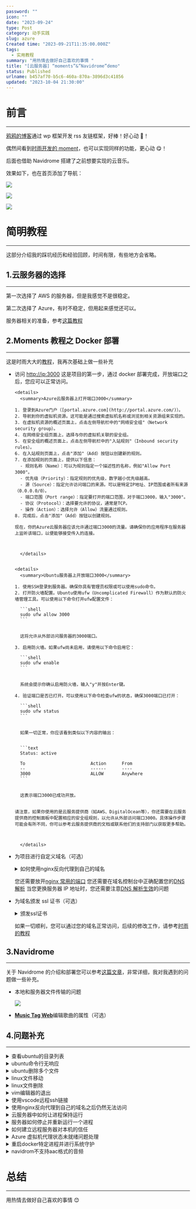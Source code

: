 ```yaml
---
password: ""
icon: ""
date: "2023-09-24"
type: Post
category: 动手实践
slug: azure
Created time: "2023-09-21T11:35:00.000Z"
tags:
  - 实用教程
summary: "用热情去做好自己喜欢的事情 "
title: "[云服务器] “moments”&”Navidrome”demo"
status: Published
urlname: b457af70-b5c6-460a-870a-3896d3c41856
updated: "2023-10-04 21:30:00"
---
```


# 前言

---

[鸦鸦的博客](https://crowya.com/friendlinks)通过 wp 框架开发 rss 友链框架，好棒！好心动 🥰！

偶然间看到[时雨开发的 moment](https://shiyu.dev/archives/2069/moments-教程之docker部署/)，也可以实现同样的功能，更心动 😋！

后面也借助 Navidrome 搭建了之前想要实现的云音乐。

效果如下，也在首页添加了导航：

![](https://bu.dusays.com/2023/09/24/65100ca288ad5.png)

![](https://bu.dusays.com/2023/09/24/6510108841216.png)

![](https://bu.dusays.com/2023/09/24/65100d1972f1b.png)

# 简明教程

---

这部分介绍我的踩坑经历和经验回顾，时间有限，有些地方会省略。

## 1.云服务器的选择

---

第一次选择了 AWS 的服务器，但是我感觉不是很稳定。

第二次选择了 Azure，有时不稳定，但用起来感觉还可以。

服务器相关的准备，参考[这篇教程](https://zhuanlan.zhihu.com/p/157632464)

## 2.**Moments 教程之 Docker 部署**

---

这是时雨大大的[教程](https://shiyu.dev/archives/2069/moments-教程之docker部署/)，我再次基础上做一些补充

- 访问 [http://ip:3000](http://ip:3000/)
  这是项目的第一步，通过 docker 部署完成，开放端口之后，您应可以正常访问。

      <details>
        <summary>Azure云服务器上打开端口3000</summary>

      1. 登录到Azure门户（[portal.azure.com](http://portal.azure.com/)）。
      2. 导航到你的虚拟机资源。这可能是通过搜索虚拟机名称或浏览到相关资源组来实现的。
      3. 在虚拟机资源的概述页面上，点击左侧导航栏中的"网络安全组"（Network security group）。
      4. 在网络安全组页面上，选择与你的虚拟机关联的安全组。
      5. 在安全组的概述页面上，点击左侧导航栏中的"入站规则"（Inbound security rules）。
      6. 在入站规则页面上，点击"添加"（Add）按钮以创建新的规则。
      7. 在添加规则的页面上，提供以下信息：
      	- 规则名称（Name）：可以为规则指定一个描述性的名称，例如"Allow Port 3000"。
      	- 优先级（Priority）：指定规则的优先级，数字越小优先级越高。
      	- 源（Source）：指定允许访问端口的来源。可以是特定IP地址、IP范围或者所有来源（0.0.0.0/0）。
      	- 端口范围（Port range）：指定要打开的端口范围，对于端口3000，输入"3000"。
      	- 协议（Protocol）：选择要允许的协议，通常是TCP。
      	- 操作（Action）：选择允许（Allow）流量通过规则。
      8. 完成后，点击"添加"（Add）按钮以创建规则。

      现在，你的Azure云服务器应该允许通过端口3000的流量。请确保你的应用程序在服务器上监听该端口，以便能够接受传入的连接。



        </details>


      <details>
        <summary>Ubuntu服务器上开放端口3000</summary>

      1. 使用SSH登录到服务器。确保你具有管理员权限或可以使用sudo命令。
      2. 打开防火墙配置。Ubuntu使用ufw（Uncomplicated Firewall）作为默认的防火墙管理工具。可以使用以下命令打开ufw配置文件：

      	```shell
      	sudo ufw allow 3000
      	```


      	这将允许从外部访问服务器的3000端口。

      3. 启用防火墙。如果ufw尚未启用，请使用以下命令启用它：

      	```shell
      	sudo ufw enable
      	```


      	系统会提示你确认启用防火墙，输入"y"并按Enter键。

      4. 验证端口是否已打开。可以使用以下命令检查ufw的状态，确保3000端口已打开：

      	```shell
      	sudo ufw status
      	```


      	如果一切正常，你应该看到类似以下内容的输出：


      	```text
      	Status: active

      	To                         Action      From
      	--                         ------      ----
      	3000                       ALLOW       Anywhere
      	```


      	这表示端口3000已成功开放。


      请注意，如果你使用的是云服务提供商（如AWS、DigitalOcean等），你还需要在云服务提供商的控制面板中配置相应的安全组规则，以允许从外部访问端口3000。具体操作步骤可能会有所不同，你可以参考云服务提供商的文档或联系他们的支持部门以获取更多帮助。



        </details>

- 为项目进行自定义域名（可选）

  <details>
    <summary>如何使用nginx反向代理到自己的域名</summary>

  要使用 Nginx 进行反向代理到自己的域名，你可以按照以下步骤进行操作：

  1.  安装 Nginx：首先，确保你的服务器上已经安装了 Nginx。你可以使用适合你的操作系统的包管理器来安装 Nginx，例如在 Ubuntu 上可以使用以下命令进行安装：

      ```shell
      sudo apt update
      sudo apt install nginx
      ```

  2.  配置 Nginx：Nginx 的配置文件通常位于`/etc/nginx`目录下。打开该目录中的`nginx.conf`文件或者在`/etc/nginx/conf.d/`目录中创建一个新的配置文件。
  3.  编辑 Nginx 配置文件：在配置文件中，你需要定义一个反向代理的服务器块。以下是一个示例配置，将请求代理到本地运行的应用程序（假设应用程序运行在本地的 3000 端口）：

      ```html
      server { listen 80; server_name yourdomain.com; location / { proxy_pass
      <http://IP:3000>; proxy_set_header Host $host; proxy_set_header X-Real-IP
      $remote_addr; } }
      ```

      在上述配置中，将`yourdomain.com`替换为你自己的域名，并将`proxy_pass`指令中的端口号和后端应用程序的地址替换为实际的值。

  4.  保存并关闭文件。
  5.  检查 Nginx 配置：运行以下命令检查 Nginx 配置是否正确：

      ```shell
      sudo nginx -t
      ```

  6.  重新加载 Nginx 配置：如果配置文件没有错误，重新加载 Nginx 以使配置生效：

      ```shell
      sudo systemctl reload nginx
      ```

  现在，当访问你的域名时，Nginx 将会将请求反向代理到指定的应用程序。请确保你的应用程序正在监听 Nginx 配置文件中指定的端口。

    </details>

  您还需要放开[nginx 常用的端口](https://cloud.tencent.com/developer/article/1835556)
  您还需要在域名控制台中正确配置您的[DNS 解析](https://blog.csdn.net/bangshao1989/article/details/121913780)
  当您更换服务器 IP 地址时，您还需要注意[DNS 解析生效](https://zhuanlan.zhihu.com/p/650905793?utm_id=0)的问题

- 为域名颁发 ssl 证书（可选）

  <details>
    <summary>颁发ssl证书</summary>

  要为自己的服务器颁发 SSL 证书，你可以按照以下步骤进行操作：

  1.  生成私钥（Private Key）：首先，你需要生成一个私钥文件。在服务器上使用以下命令生成私钥文件（通常使用 OpenSSL 工具）：

      ```shell
      openssl genpkey -algorithm RSA -out private.key
      ```

  2.  生成证书签名请求（Certificate Signing Request，CSR）：使用生成的私钥文件，生成一个证书签名请求文件。运行以下命令并按照提示提供必要的信息：

      ```shell
      openssl req -new -key private.key -out csr.pem
      ```

  3.  购买或使用免费的 SSL 证书：你可以选择购买商业 SSL 证书，或者使用一些免费的证书颁发机构（例如 Let's Encrypt）提供的免费证书。对于 Let's Encrypt，他们提供了一个自动化的工具 Certbot，可以帮助你获取和管理证书。
  4.  安装 SSL 证书：根据你选择的证书颁发机构，按照他们的指南和文档来安装 SSL 证书。这通常涉及将证书文件和私钥文件放置在服务器上的特定位置，并在服务器配置文件中指定证书的路径。
  5.  配置服务器以使用 SSL：在服务器配置文件（如 Nginx 或 Apache）中进行相应的配置更改，以启用 SSL。这包括指定证书文件的路径、监听 SSL 端口（通常是 443）以及其他相关的 SSL 配置选项。
  6.  测试 SSL 连接：完成上述步骤后，重新启动服务器并测试 SSL 连接。你可以使用 Web 浏览器访问你的服务器，并确保连接是通过 HTTPS（而不是 HTTP）来建立的，并且浏览器不会显示任何关于证书的警告或错误信息。

  请注意，这只是一个基本的概述，实际操作可能因你选择的证书颁发机构和服务器软件而有所不同。在实施 SSL 证书之前，建议你仔细阅读相关的文档和指南，以确保正确配置和安全性。

    </details>

  如果一切顺利，您可以通过您的域名正常访问，后续的修改工作，请参考[时雨的教程](https://github.com/Drizzle365/Moments)

## 3.Navidrome

---

关于 Navidrome 的介绍和部署您可以参考[这篇文章](https://zhuanlan.zhihu.com/p/653913549)，非常详细，我对我遇到的问题做一些补充。

- 本地和服务器文件传输的问题

  ![](https://bu.dusays.com/2023/09/24/650ff8be45e0a.jpeg)

- [**Music Tag Web**](https://github.com/xhongc/music-tag-web)编辑歌曲的属性（可选）

## 4.问题补充

---

<details>
  <summary>查看ubuntu的目录列表</summary>

要查看 Ubuntu 上的目录列表，可以使用`ls`命令。`ls`命令用于列出当前目录下的文件和子目录。

在终端中打开一个新的命令行窗口，并输入以下命令：

```shell
ls
```

按下回车键后，将显示当前目录下的文件和子目录的列表。

如果要查看特定目录的列表，可以在`ls`命令后面加上目录的路径。例如，要查看`/home/user/Documents`目录的列表，可以输入以下命令：

```shell
ls /home/user/Documents
```

这将显示`/home/user/Documents`目录下的文件和子目录的列表。

`ls`命令还有一些有用的选项，可以根据需要使用。例如，`ls -l`命令将以长格式显示目录列表，包括文件的权限、所有者、大小等详细信息。`ls -a`命令将显示所有文件，包括隐藏文件。要了解更多选项，可以使用`man ls`命令查看`ls`命令的手册页。

希望这可以帮助到你！

  </details>

<details>
  <summary>ubuntu命令行无响应</summary>

如果 Ubuntu 命令行卡住了，你可以尝试以下几种方法来解决问题：

1. 检查命令是否仍在运行：有时候，一个命令可能需要更长的时间才能完成。在等待一段时间后，可以检查命令是否仍在运行。按下键盘上的`Ctrl + C`组合键可以尝试中止当前运行的命令。
2. 检查系统资源：卡顿可能是由于系统资源不足引起的。可以使用`top`命令或者`htop`命令来查看系统资源的使用情况，包括 CPU、内存和磁盘等。如果发现某个进程占用了大量资源，可以尝试终止该进程或者释放资源。
3. 重启终端：如果命令行完全无响应，可以尝试关闭当前终端窗口，然后重新打开一个新的终端窗口。
4. 重启系统：如果上述方法都没有解决问题，可以尝试重启整个系统。可以使用`reboot`命令或者点击系统菜单中的关机选项来重启 Ubuntu。
5. 检查系统日志：如果问题仍然存在，可以查看系统日志以获取更多信息。系统日志通常位于`/var/log`目录下，可以使用`less`命令或者其他文本编辑器来打开并查看日志文件。

  </details>

<details>
  <summary>ubuntu删除多个文件</summary>

要在 Ubuntu 上删除多个文件，可以使用`rm`命令。以下是几种常见的方法：

1. 删除指定文件列表：

   ```shell
   rm file1.txt file2.txt file3.txt
   ```

2. 删除指定目录下的所有文件：

   ```shell
   rm /path/to/directory/*
   ```

   请注意，上述命令将删除目录中的所有文件，但不会删除目录本身。

3. 删除指定目录及其所有内容：

   ```shell
   rm -r /path/to/directory
   ```

   使用`-r`选项会递归地删除目录及其所有内容，包括子目录和文件。

4. 删除指定文件类型的所有文件：

   ```shell
   rm *.txt
   ```

   上述命令将删除当前目录下所有以`.txt`为扩展名的文件。

在使用`rm`命令时，请务必小心，因为删除的文件将无法恢复。请确保在执行命令之前确认要删除的文件列表，并确保不会误删重要文件。

  </details>

<details>
  <summary>linux文件移动</summary>

在 Linux 中，你可以使用  `mv`  命令来移动文件或目录。`mv`  命令的基本语法如下：

```text
mv [选项] 源文件或目录 目标文件或目录


```

以下是一些常用的  `mv`  命令选项：

- `i`：在移动文件之前进行确认提示，以防止覆盖已存在的目标文件。
- `u`：只移动更新或更改了的文件，或者移动不存在于目标位置的文件。
- `v`：显示详细的移动过程，输出每个移动的文件名。

下面是一些示例用法：

1. 移动文件到目标目录：

   ```text
   mv file.txt /path/to/destination/


   ```

   这将把名为  `file.txt`  的文件移动到  `/path/to/destination/`  目录中。

2. 重命名文件：

   ```text
   mv oldname.txt newname.txt


   ```

   这将把名为  `oldname.txt`  的文件重命名为  `newname.txt`。

3. 移动目录到目标位置：

   ```text
   mv directory /path/to/destination/


   ```

   这将把名为  `directory`  的目录移动到  `/path/to/destination/`  目录中。

4. 移动多个文件到目标目录：

   ```text
   mv file1.txt file2.txt /path/to/destination/


   ```

   这将同时移动  `file1.txt`  和  `file2.txt`  到  `/path/to/destination/`  目录中。

请注意，如果目标位置已经存在同名的文件或目录，`mv`  命令将覆盖它。如果你想要保留原始文件或目录，可以使用  `-i`  选项来进行确认提示，或者使用  `-u`  选项来只移动更新或更改了的文件。

  </details>

<details>
  <summary>linux文件删除</summary>

要删除文件夹（目录）及其内容，你可以使用  `rm`  命令。请注意，删除文件夹是一个潜在的危险操作，请谨慎使用，并确保你要删除的是正确的目录。

以下是删除文件夹的一些常见用法：

1. 删除空文件夹：

   ```shell
   rm -d empty_directory
   ```

   这将删除名为  `empty_directory`  的空文件夹。

2. 删除非空文件夹：

   ```shell
   rm -r directory
   ```

   这将递归地删除名为  `directory`  的文件夹及其所有内容。请注意，这是一个危险操作，因为它会永久删除文件夹及其内容，无法恢复。在使用  `-r`  选项时要特别小心，确保你要删除的是正确的目录。

3. 删除文件夹并强制删除：

   ```shell
   rm -rf directory
   ```

   这将递归地删除名为  `directory`  的文件夹及其所有内容，并强制删除，无需确认提示。这是一个非常危险的操作，请确保你要删除的是正确的目录，并且你真正想要永久删除它及其内容。

请记住，在使用  `rm`  命令时要小心，确保你要删除的是正确的文件夹。删除操作无法撤消，并且会永久删除文件夹及其内容。

  </details>

<details>
  <summary>vim编辑器的退出</summary>

要退出 Vim 编辑器，可以按照以下步骤进行操作：

1. 确保你处于"命令模式"（Command mode）。如果你处于"插入模式"（Insert mode）或"编辑模式"（Edit mode），可以按下键盘上的 Esc 键返回命令模式。
2. 在命令模式下，输入冒号（:）字符，然后输入以下命令之一：
   - `q`：退出 Vim。如果没有做任何更改，Vim 将立即退出。如果有未保存的更改，Vim 将显示错误消息并拒绝退出。你可以使用`:q!`命令来强制退出 Vim，丢弃未保存的更改。
   - `wq`：保存更改并退出 Vim。
   - `x`：保存更改并退出 Vim 的简写形式。
3. 按下回车键执行命令。Vim 将执行相应的操作并退出编辑器。

请注意，Vim 有许多其他命令和选项可用于编辑和保存文件。上述命令是最基本和常用的命令。如果你对 Vim 的使用不熟悉，可以参考 Vim 的文档或教程以了解更多详细信息。

  </details>

<details>
  <summary>使用vscode远程ssh链接</summary>

使用 VS Code 进行远程 SSH 连接非常方便，以下是连接到远程服务器的一般步骤：

1. 安装 VS Code 插件：打开 VS Code，点击左侧的扩展图标（或按下`Ctrl+Shift+X`），搜索并安装名为"Remote - SSH"的插件。
2. 配置 SSH 配置文件：在 VS Code 中，点击左下角的"Remote Explorer"图标，然后选择"SSH Targets"。在弹出的菜单中，选择"Configure SSH Hosts"。这将打开一个 SSH 配置文件，你可以在其中添加远程服务器的连接信息。

   在配置文件中，你可以添加类似以下的条目：

   ```text
   Host my-remote-server
       HostName <远程服务器IP或域名>
       User <远程服务器用户名>
       IdentityFile <私钥文件路径>


   ```

   替换`<远程服务器IP或域名>`、`<远程服务器用户名>`和`<私钥文件路径>`为实际的值。如果你使用密码进行身份验证，可以省略`IdentityFile`行。

3. 连接到远程服务器：在 VS Code 的"Remote Explorer"中，点击左上角的"SSH Targets"图标，然后选择你配置的远程服务器。VS Code 将自动连接到远程服务器，并在新的窗口中打开一个远程终端。
4. 在远程服务器上使用 VS Code：一旦连接成功，你可以像在本地使用 VS Code 一样，在远程服务器上编辑文件、运行终端命令等。

请注意，为了进行远程 SSH 连接，你需要确保本地计算机可以访问远程服务器的 SSH 端口（默认为 22）。如果你的服务器有安全组或防火墙设置，确保允许 SSH 流量通过。

  </details>

<details>
  <summary>使用nginx反向代理到自己的域名之后仍然无法访问</summary>

如果你已经将 Nginx 配置为反向代理到自己的域名，但仍然无法访问，请检查以下几个可能的原因和解决方法：

1. 检查域名解析是否正确：确保你的域名已正确解析到你的服务器的公共 IP 地址。你可以通过运行  `ping your-domain.com`  命令来验证域名是否解析到正确的 IP 地址。如果解析不正确，你需要在域名注册商或 DNS 服务提供商的控制面板中进行相应的修改。
2. 防火墙设置：检查服务器上的防火墙设置，确保端口 80（HTTP）和/或 443（HTTPS）是打开的。你可以使用以下命令来检查防火墙规则：

   ```shell
   sudo ufw status
   ```

   如果防火墙是启用的，并且端口被阻止，你可以使用  `ufw`  命令打开相应的端口。例如，要打开 HTTP 端口 80，可以运行：

   ```shell
   sudo ufw allow 80
   ```

3. 检查 Nginx 配置是否正确：确保你的 Nginx 配置文件中的反向代理设置正确无误。检查以下几个方面：
   - `server_name`  是否设置为你的域名。
   - `proxy_pass`  是否指向正确的后端服务器地址和端口。
   - 其他相关的代理设置是否正确，如  `proxy_set_header`  等。
4. 检查后端服务器是否正常工作：确保你的后端服务器正常运行并且可以通过指定的地址和端口访问。你可以尝试直接访问后端服务器的地址和端口来验证是否正常工作。
5. 检查 Nginx 日志：查看 Nginx 的错误日志文件，通常位于  `/var/log/nginx/error.log`。检查是否有与访问问题相关的错误或警告消息。

  </details>

<details>
  <summary>云服务器中如何让进程保持运行</summary>

在云服务器中，您可以使用以下方法之一来使进程持续运行：

1. 使用终端后台运行：您可以在终端中运行命令，并使用`&`符号将其放在后台运行。例如：

   ```text
   command &


   ```

   这将使命令在后台运行，并且即使您关闭终端或断开与服务器的连接，该进程也会继续运行。

2. 使用 nohup 命令：`nohup`命令可让您在断开与服务器连接后继续运行进程。例如：

   ```text
   nohup command &


   ```

   这将使用`nohup`命令将进程放在后台运行，并将输出重定向到一个名为`nohup.out`的文件中。

3. 使用系统服务（systemd）：对于长期运行的进程，建议将其配置为系统服务。使用 systemd 可以管理进程的启动、停止和自动重启。以下是一个简单的示例：

   - 创建一个名为`your-service.service`的服务配置文件，例如：

     ```text
     sudo nano /etc/systemd/system/your-service.service


     ```

   - 在文件中添加以下内容（根据您的进程和需求进行修改）：

     ```text
     [Unit]
     Description=Your Service
     After=network.target

     [Service]
     ExecStart=/path/to/your/command
     Restart=always

     [Install]
     WantedBy=multi-user.target


     ```

   - 保存并关闭文件。
   - 启用和启动服务：

     ```text
     sudo systemctl enable your-service
     sudo systemctl start your-service


     ```

     这将使服务在系统启动时自动启动，并且可以使用`systemctl`命令来管理服务。

使用上述方法之一，您可以确保进程在云服务器中持续运行，并且不会受到终端连接断开的影响。请根据您的需求和具体情况选择适合的方法。

  </details>

<details>
  <summary>服务器如何停止并重新运行一个进程</summary>

要停止并重新运行一个进程，您可以使用以下步骤：

1. 查找进程 ID（PID）：首先，您需要找到要停止的进程的 PID。您可以使用`ps`命令或`pgrep`命令来查找进程的 PID。例如，假设您要停止名为`your-process`的进程，可以运行以下命令：

   ```shell
   ps aux | grep your-process
   ```

   这将显示与`your-process`相关的进程列表，包括其 PID。

2. 停止进程：一旦您找到了进程的 PID，您可以使用`kill`命令来停止它。例如，假设进程的 PID 为`12345`，您可以运行以下命令来停止进程：

   ```shell
   kill 12345
   ```

   如果进程不会立即停止，您可以尝试使用`kill -9`命令来强制终止进程：

   ```shell
   kill -9 12345
   ```

   请注意，使用`kill -9`命令会强制终止进程，可能会导致数据丢失或其他不良影响。请谨慎使用。

3. 重新运行进程：一旦您停止了进程，您可以根据需要重新启动它。具体的方法取决于您的进程类型和启动方式。您可以使用命令行或其他启动脚本来重新启动进程。

   - 如果您的进程是通过命令行启动的，您可以再次运行启动命令来重新启动进程。
   - 如果您的进程是通过系统服务（如 systemd）管理的，您可以使用相应的命令来重新启动服务。例如，使用 systemd 管理的服务可以使用以下命令重新启动：

     ```shell
     sudo systemctl restart your-service
     ```

   - 如果您使用其他工具或方法来管理进程，请参考相应的文档或说明来重新启动进程。

通过以上步骤，您可以停止并重新运行一个进程。请确保在重新运行进程之前，您已经停止了该进程，以避免冲突或其他问题。

  </details>

<details>
  <summary>如何建立远程服务器对本机的信任</summary>

要建立远程服务器对本机的信任，你可以使用 SSH 密钥进行身份验证。以下是建立信任的一般步骤：

1. 生成 SSH 密钥对：在本机上生成 SSH 密钥对，包括公钥和私钥。如果你已经有 SSH 密钥对，请跳过此步骤。要生成 SSH 密钥对，请在终端上运行以下命令：

   ```text
   ssh-keygen -t rsa -b 4096


   ```

   这将生成一个 RSA 密钥对，密钥将保存在  `~/.ssh/id_rsa`（私钥）和  `~/.ssh/id_rsa.pub`（公钥）文件中。

2. 将公钥复制到远程服务器：使用以下命令将公钥复制到远程服务器上的  `authorized_keys`  文件中：

   ```text
   ssh-copy-id matrixcore@20.243.81.174


   ```

   这将将本机上的公钥复制到远程服务器的  `~/.ssh/authorized_keys`  文件中。你需要提供远程服务器的用户名和密码。

   如果  `ssh-copy-id`  命令不可用，你可以手动将公钥内容复制到远程服务器的  `~/.ssh/authorized_keys`  文件中。

3. 验证连接：现在，你应该能够通过 SSH 连接到远程服务器而无需输入密码。尝试使用以下命令连接到服务器：

   ```text
   ssh matrixcore@20.243.81.174


   ```

   如果一切设置正确，你将能够无需密码直接登录到远程服务器。

这样，你就建立了远程服务器对本机的信任关系，可以在进行 SSH 连接时无需输入密码。请注意，这种信任建立是基于公钥加密的身份验证，因此确保你的私钥保密，并采取适当的安全措施来保护它。

  </details>

<details>
  <summary>Azure 虚拟机代理状态未就绪问题处理</summary>

重新部署虚拟机

  </details>

<details>
  <summary>重启docker特定进程并进行系统守护</summary>

要重启 Docker 中的特定进程并将其设置为系统守护进程，你可以执行以下步骤：

1. 首先，使用以下命令查找要重启的 Docker 容器的 ID 或名称：

   ```shell
   docker ps
   ```

   这将列出当前正在运行的 Docker 容器，找到你要重启的容器并记下其 ID 或名称。

2. 使用以下命令重启 Docker 容器：

   ```shell
   docker restart <容器ID或名称>
   ```

   将  `<容器ID或名称>`  替换为你要重启的容器的实际 ID 或名称。

3. 确保 Docker 容器在系统启动时自动启动并作为守护进程运行，可以使用以下命令：

   ```shell
   docker update --restart=unless-stopped <容器ID或名称>
   ```

   这将将容器的重启策略设置为除非手动停止，否则在系统启动时自动重启。

现在，你的 Docker 容器将被重启，并且在系统启动时将自动作为守护进程运行。请确保在命令中替换  `<容器ID或名称>`  为实际的容器标识符。

  </details>

<details>
  <summary>navidrom不支持aac格式的音频</summary>

![](https://bu.dusays.com/2023/09/25/65117f660a64b.png)

  </details>

# 总结

---

用热情去做好自己喜欢的事情 😊
